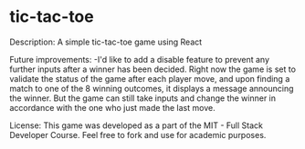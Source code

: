 # tic-tac-toe

Description:
A simple tic-tac-toe game using React

Future improvements:
-I'd like to add a disable feature to prevent any further inputs after a winner has been decided. Right now the game is set to validate the status of the game after each player move, and upon finding a match to one of the 8 winning outcomes, it displays a message announcing the winner. But the game can still take inputs and change the winner in accordance with the one who just made the last move.

License:
This game was developed as a part of the MIT - Full Stack Developer Course.
Feel free to fork and use for academic purposes.
